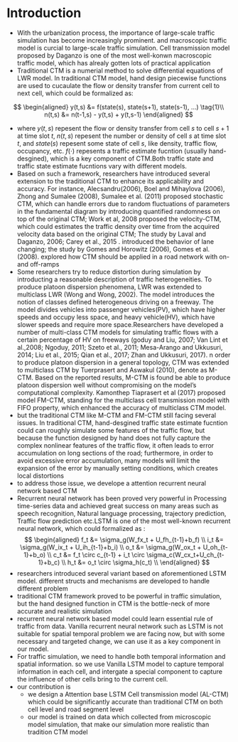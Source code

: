 # Introduction

- With the urbanization process, the importance of large-scale traffic simulation has become increasingly prominent. and macroscopic traffic model is curcial to large-scale traffic simulation. Cell transmission model proposed by Daganzo is one of the most well-konwn macroscopic traffic model, which has alrealy gotten lots of practical application
- Traditional CTM is a numerial method to solve differential equations of LWR model. In traditional CTM model, hand design piecewise functions are used to cucaulate the flow or density transfer from current cell to next cell, which could be formalized as:

$$
\begin{aligned}
    y(t,s) &= f(state(s), state(s+1), state(s-1), ...) \tag{1}\\
    n(t,s) &= n(t-1,s) - y(t,s) + y(t,s-1)
\end{aligned}
$$
- where $y(t, s)$ repesent the flow or density transfer from cell $s$ to cell $s+1$ at time slot $t$, $n(t, s)$ repesent the number or density of cell $s$ at time slot $t$, and $state(s)$ repesent some state of cell $s$, like density, traffic flow, occupancy, etc. $f(\cdot)$ repesents a traffic estimate fucntion (usually hand-desgined), which is a key component of CTM.Both traffic state and traffic state estimate fucntions vary with different models.
- Based on such a framework, researchers have introduced several extension to the traditional CTM to enhance its applicability and accuracy. For instance, Alecsandru(2006), Boel and Mihaylova (2006), Zhong and Sumalee (2008), Sumalee et al. (2011) proposed stochastic CTM, which can handle errors due to random fluctuations of parameters in the fundamental diagram by introducing quantified randomness on top of the original CTM; Work et al, 2008 proposed the velocity-CTM, which could estimates the traffic density over time from the acquired velocity data based on the original CTM; The study by Laval and Daganzo, 2006; Carey et al., 2015 . introduced the behavior of lane changing; the study by Gomes and Horowitz (2006), Gomes et al. (2008). explored how CTM should be applied in a road network with on- and off-ramps
- Some researchers try to reduce distortion during simulation by introducting a reasonable description of traffic heterogeneities. To produce platoon dispersion phenomena, LWR was extended to multiclass LWR (Wong and Wong, 2002). The model introduces the notion of classes defined heterogeneous driving on a freeway. The model divides vehicles into passenger vehicles(PV), which have higher speeds and occupy less space, and heavy vehicle(HV), which have slower speeds and require more space.Researchers have developed a number of multi-class CTM models for simulating traffic flows with a certain percentage of HV on freeways (goduy and Liu, 2007; Van Lint et al.,2008; Ngoduy, 2011; Szeto et al., 2011; Mesa-Arango and Ukkusuri, 2014; Liu et al., 2015; Qian et al., 2017; Zhan and Ukkusuri, 2017). n order to produce platoon dispersion in a general topology, CTM was extended to multiclass CTM by Tuerprasert and Aswakul (2010), denote as M-CTM. Based on the reported results, M-CTM is found be able to produce platoon dispersion well without compromising on the model’s computational complexity. Kamonthep Tiaprasert et al (2017) proposed model FM-CTM, standing for the multiclass cell transmission model with FIFO property, which enhanced the accuracy of multiclass CTM model.
- but the traditional CTM like M-CTM and FM-CTM still facing several issues. In traditional CTM, hand-desgined traffic state estimate fucntion could can roughly simulate some features of the traffic flow, but because the function designed by hand does not fully capture the complex nonlinear features of the traffic flow, it often leads to error accumulation on long sections of the road; furthermore, in order to avoid excessive error accumulation, many models will limit the expansion of the error by manually setting conditions, which creates local distortions
- to address those issue, we develope a attention recurrent neural network based CTM
- Recurrent neural network has been proved very powerful in Processing time-series data and achieved great success on many areas such as speech recognition, Natural language processing, trajectory prediction, Traffic flow prediction etc.LSTM is one of the most well-known recurrent neural network, which could formalized as :
$$
\begin{aligned}
    f_t &= \sigma_g(W_fx_t + U_fh_{t-1}+b_f) \\
    i_t &= \sigma_g(W_ix_t + U_ih_{t-1}+b_i) \\
    o_t &= \sigma_g(W_ox_t + U_oh_{t-1}+b_o) \\
    c_t &= f_t \circ c_{t-1} + i_t \circ \sigma_c(W_cx_t+U_ch_{t-1}+b_c) \\
    h_t &= o_t \circ \sigma_h(c_t) \\
\end{aligned}
$$
- researchers introduced several variant based on aforementioned LSTM model. different structs and mechanisms are developed to handle different problem
- traditional CTM framework proved to be powerful in traffic simulation, but the hand designed function in CTM is the bottle-neck of more accurate and realistic simulation
- recurrent neural network based model could learn essential rule of traffic from data. Vanilla recurrent neural network such as LSTM is not suitable for spatial temporal problem we are facing now,  but with some necessary and targeted change, we can use it as a key component in our model.
- For traffic simulation, we need to  handle both temporal information and spatial information.  so we use Vanilla LSTM model to capture temporal information in each cell, and intergate a special component to capture the influence of other cells bring to the current cell.
- our contribution is
  - we design a Attention base LSTM Cell transmission model (AL-CTM) which could be significantly accurate than traditional CTM on both cell level and road segment level
  - our model is trained on data which collected from microscopic model simulation, that make our simulation more realistic than tradition CTM model